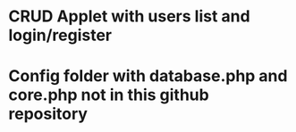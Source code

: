 # CRUD Applet with users list and login/register 
# Config folder with database.php and core.php not in this github repository 
